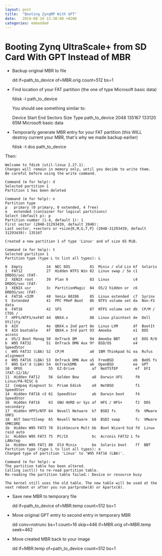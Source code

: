 ```yaml
---
layout: post
title:  "Booting ZynqMP With GPT"
date:   2019-08-10 12:30:00 +0200
categories: embedded
---
```

# Booting Zynq UltraScale+ from SD Card With GPT Instead of MBR

* Backup original MBR to file

       
    dd if=path_to_device of=MBR.orig count=512 bs=1

* Find location of your FAT partition (the one of type Microsoft basic data)


    fdisk -l path_to_device

  You should see something similar to:

    Device          Start     End Sectors   Size   Type
    path_to_device  2048   135167  133120    65M   Microsoft basic data

* Temporarily generate MBR entry for your FAT partition (this WILL destroy current your MBR, that's why we made backup earlier)


    fdisk -t dos path_to_device
    
 Then:
    
    Welcome to fdisk (util-linux 2.27.1).
    Changes will remain in memory only, until you decide to write them.
    Be careful before using the write command.
    
    Command (m for help): d
    Selected partition 1
    Partition 1 has been deleted
    
    Command (m for help): n
    Partition type
    p   primary (0 primary, 0 extended, 4 free)
    e   extended (container for logical partitions)
    Select (default p): p
    Partition number (1-4, default 1): 1
    First sector (2048-31293439, default 2048): 
    Last sector, +sectors or +size{K,M,G,T,P} (2048-31293439, default 31293439): 135167
    
    Created a new partition 1 of type 'Linux' and of size 65 MiB.
    
    Command (m for help): t     
    Selected partition 1
    Partition type (type L to list all types): L
    
    0  Empty           24  NEC DOS         81  Minix / old Lin bf  Solaris        
    1  FAT12           27  Hidden NTFS Win 82  Linux swap / So c1  DRDOS/sec (FAT-
    2  XENIX root      39  Plan 9          83  Linux           c4  DRDOS/sec (FAT-
    3  XENIX usr       3c  PartitionMagic  84  OS/2 hidden or  c6  DRDOS/sec (FAT-
    4  FAT16 <32M      40  Venix 80286     85  Linux extended  c7  Syrinx         
    5  Extended        41  PPC PReP Boot   86  NTFS volume set da  Non-FS data    
    6  FAT16           42  SFS             87  NTFS volume set db  CP/M / CTOS / .
    7  HPFS/NTFS/exFAT 4d  QNX4.x          88  Linux plaintext de  Dell Utility   
    8  AIX             4e  QNX4.x 2nd part 8e  Linux LVM       df  BootIt         
    9  AIX bootable    4f  QNX4.x 3rd part 93  Amoeba          e1  DOS access     
    a  OS/2 Boot Manag 50  OnTrack DM      94  Amoeba BBT      e3  DOS R/O        
    b  W95 FAT32       51  OnTrack DM6 Aux 9f  BSD/OS          e4  SpeedStor      
    c  W95 FAT32 (LBA) 52  CP/M            a0  IBM Thinkpad hi ea  Rufus alignment
    e  W95 FAT16 (LBA) 53  OnTrack DM6 Aux a5  FreeBSD         eb  BeOS fs        
    f  W95 Ext'd (LBA) 54  OnTrackDM6      a6  OpenBSD         ee  GPT            
    10  OPUS            55  EZ-Drive        a7  NeXTSTEP        ef  EFI (FAT-12/16/
    11  Hidden FAT12    56  Golden Bow      a8  Darwin UFS      f0  Linux/PA-RISC b
    12  Compaq diagnost 5c  Priam Edisk     a9  NetBSD          f1  SpeedStor      
    14  Hidden FAT16 <3 61  SpeedStor       ab  Darwin boot     f4  SpeedStor      
    16  Hidden FAT16    63  GNU HURD or Sys af  HFS / HFS+      f2  DOS secondary  
    17  Hidden HPFS/NTF 64  Novell Netware  b7  BSDI fs         fb  VMware VMFS    
    18  AST SmartSleep  65  Novell Netware  b8  BSDI swap       fc  VMware VMKCORE 
    1b  Hidden W95 FAT3 70  DiskSecure Mult bb  Boot Wizard hid fd  Linux raid auto
    1c  Hidden W95 FAT3 75  PC/IX           bc  Acronis FAT32 L fe  LANstep        
    1e  Hidden W95 FAT1 80  Old Minix       be  Solaris boot    ff  BBT            
    Partition type (type L to list all types): e
    Changed type of partition 'Linux' to 'W95 FAT16 (LBA)'.
    
    Command (m for help): w
    The partition table has been altered.
    Calling ioctl() to re-read partition table.
    Re-reading the partition table failed.: Device or resource busy
    
    The kernel still uses the old table. The new table will be used at the next reboot or after you run partprobe(8) or kpartx(8).
  
* Save new MBR to temporary file


    dd if=path_to_device of=MBR.temp count=512 bs=1

* Move original GPT entry to second entry in temporary MBR


    dd conv=notrunc bs=1 count=16 skip=446 if=MBR.orig of=MBR.temp seek=462

* Move created MBR back to your image


    dd if=MBR.temp of=path_to_device count=512 bs=1

